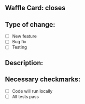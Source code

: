 ## Waffle Card: closes

## Type of change:
- [ ] New feature
- [ ] Bug fix
- [ ] Testing

## Description:


## Necessary checkmarks:
- [ ] Code will run locally
- [ ] All tests pass
